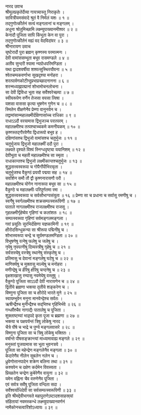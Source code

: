नारद उवाच  
श्रीमूलप्रकृतेर्देव्या गायत्र्यास्तु निराकृतेः ।  
सावित्रीयमसंवादे श्रुतं वै निर्मलं यशः ॥ १ ॥  
तद्‌गुणोत्कीर्तनं सत्यं मङ्‌गलानां च मङ्‌गलम् ।  
अधुना श्रोतुमिच्छामि लक्ष्म्युपाख्यानमीश्वर ॥ २ ॥  
केनादौ पूजिता सापि किंभूता केन वा पुरा ।  
तद्‌गुणोत्कीर्तनं मह्यं वद वेदविदांवर ॥ ३ ॥  
श्रीनारायण उवाच  
सृष्टेरादौ पुरा ब्रह्मन् कृष्णस्य परमात्मनः ।  
देवी वामांससम्भूता बभूव रासमण्डले ॥ ४ ॥  
अतीव सुन्दरी श्यामा न्यग्रोधपरिमण्डिता ।  
यथा द्वादशवर्षीया शश्वत्सुस्थिरयौवना ॥ ५ ॥  
श्वेतचम्पकवर्णाभा सुखदृश्या मनोहरा ।  
शरत्पार्वणकोटीन्दुप्रभाप्रच्छादनानना ॥ ६ ॥  
शरन्मध्याह्नपद्मानां शोभामोचनलोचना ।  
सा देवी द्विविधा भूता सह सर्वेश्वरेच्छया ॥ ७ ॥  
स्वीयरूपेण वर्णेन तेजसा वयसा त्विषा ।  
यशसा वाससा कृत्या भूषणेन गुणेन च ॥ ८ ॥  
स्मितेन वीक्षणेनैव प्रेम्णा वानुनयेन च ।  
तद्वामांसान्महालक्ष्मीर्दक्षिणासांच्च राधिका ॥ ९ ॥  
राधाऽऽदौ वरयामास द्विभुजञ्च परात्परम् ।  
महालक्ष्मीश्च तत्पश्चाच्चकमे कमनीयकम् ॥ १० ॥  
कृष्णस्तद्‌गौरवेणैव द्विधारूपो बभूव ह ।  
दक्षिणांसश्च द्विभुजो वामांसश्च चतुर्भुजः ॥ ११ ॥  
चतुर्भुजाय द्विभुजो महालक्ष्मीं ददौ पुरा ।  
लक्ष्यते दृश्यते विश्वं स्निग्धदृष्ट्या ययानिशम् ॥ १२ ॥  
देवीभूता च महती महालक्ष्मीश्च सा स्मृता ।  
राधाकान्तश्च द्विभुजो लक्ष्मीकान्तश्चतुर्भुजः ॥ १३ ॥  
शुद्धसत्त्वस्वरूपा च गोपैर्गोपीभिरावृता ।  
चतुर्भुजश्च वैकुण्ठं प्रययौ पद्मया सह ॥ १४ ॥  
सर्वांशेन समौ तौ द्वौ कृष्णनारायणौ परौ ।  
महालक्ष्मीश्च योगेन नानारूपा बभूव सा ॥ १५ ॥  
वैकुण्ठे च महालक्ष्मीः परिपूर्णतमा रमा ।  
शुद्धसत्त्वस्वरूपा च सर्वसौभाग्यसंयुता ॥ १६ ॥
प्रेम्णा सा च प्रधाना च सर्वासु रमणीषु च ।  
स्वर्गेषु स्वर्गलक्ष्मीश्च शक्रसम्पत्स्वरूपिणी ॥ १७ ॥  
पाताले नागलक्ष्मीश्च राजलक्ष्मीश्च राजसु ।  
गृहलक्ष्मीर्गृहेष्वेव गृहिणां च कलांशतः ॥ १८ ॥  
सम्पत्स्वरूपा गृहिणां सर्वमङ्‌गलमङ्‌गला ।  
गवां प्रसूतिः सुरभिर्दक्षिणा यज्ञकामिनी ॥ १९ ॥  
क्षीरोदसिन्धुकन्या सा श्रीरूपा पद्मिनीषु च ।  
शोभास्वरूपा चन्द्रे च सूर्यमण्डलमण्डिता ॥ २० ॥  
विभूषणेषु रत्नेषु फलेषु च जलेषु च ।  
नृपेषु नृपपत्नीषु दिव्यस्त्रीषु गृहेषु च ॥ २१ ॥  
सर्वसस्येषु वस्त्रेषु स्थानेषु संस्कृतेषु च ।  
प्रतिमासु च देवानां मङ्‌गलेषु घटेषु च ॥ २२ ॥  
माणिक्येषु च मुक्तासु माल्येषु च मनोहरा ।  
मणीन्द्रेषु च हीरेषु क्षीरेषु चन्दनेषु च ॥ २३ ॥  
वृक्षशाखासु रम्यासु नवमेघेषु वस्तुषु ।  
वैकुण्ठे पूजिता साऽऽदौ देवी नारायणेन च ॥ २४ ॥  
द्वितीये ब्रह्मणा भक्त्या तृतीये शङ्‌करेण च ।  
विष्णुना पूजिता सा च क्षीरोदे भारते मुने ॥ २५ ॥  
स्वायम्भुवेन मनुना मानवेन्द्रेश्च सर्वतः ।  
ऋषीन्द्रैश्च मुनीन्द्रैश्च सद्‌भिश्च गृहिभिर्भवे ॥ २६ ॥  
गन्धर्वैश्चैव नागाद्यैः पातालेषु च पूजिता ।  
शुक्लाष्टम्यां भाद्रपदे कृता पूजा च ब्रह्मणा ॥ २७ ॥  
भक्त्या च पक्षपर्यन्तं त्रिषु लोकेषु नारद ।  
चैत्रे पौषे च भाद्रे च पुण्ये मङ्‌गलवासरे ॥ २८ ॥  
विष्णुना पूजिता सा च त्रिषु लोकेषु भक्तितः ।  
वर्षान्ते पौषसङ्‌क्रान्त्यां माध्यामावाह्य मङ्‌गले ॥ २९ ॥  
मनुस्तां पूजयामास सा भूता भुवनत्रये ।  
पूजिता सा महेन्द्रेण मङ्‌गलेनैव मङ्‌गला ॥ ३० ॥  
केदारेणैव नीलेन सुबलेन नलेन च ।  
ध्रुवेणोत्तानपादेन शक्रेण बलिना तथा ॥ ३१ ॥  
कश्यपेन च दक्षेण कर्दमेन विवस्वता ।  
प्रियव्रतेन चन्द्रेण कुबेरेणैव वायुना ॥ ३२ ॥  
यमेन वह्निना चैव वरुणेनैव पूजिता ।  
एवं सर्वत्र सर्वेषु पूजिता वन्दिता सदा ।  
सर्वेश्वर्याधिदेवी सा सर्वसम्पत्स्वरूपिणी ॥ ३३ ॥  
इति श्रीमद्देवीभागवते महापुराणेऽष्टादशसाहस्र्यां  
संहितायां नवमस्कन्धे लक्ष्म्युपाख्यानवर्णनं  
नामैकोनचत्वारिंशोऽध्यायः ॥ ३९ ॥
